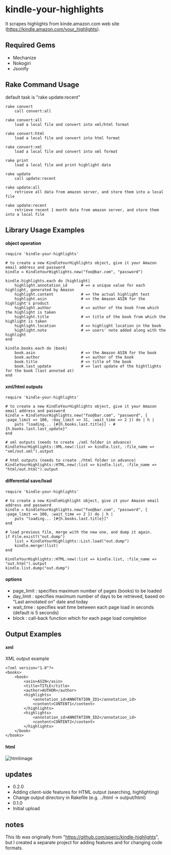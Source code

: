 kindle-your-highlights
============
It scrapes highlights from kinde.amazon.com web site (https://kindle.amazon.com/your_highlights).

## Required Gems

* Mechanize
* Nokogiri
* Jsonify

## Rake Command Usage
default task is "rake update:recent"

	rake convert
	    call convert:all

	rake convert:all
	    load a local file and convert into xml/html format

	rake convert:html
	    load a local file and convert into html format

	rake convert:xml
	    load a local file and convert into xml format

	rake print
	    load a local file and print highlight data

	rake update
	    call update:recent

	rake update:all
	    retrieve all data from amazon server, and store them into a local file

	rake update:recent
	    retrieve recent 1 month data from amazon server, and store them into a local file

## Library Usage Examples
#### object operation

	require 'kindle-your-highlights'

	# to create a new KindleYourHighlights object, give it your Amazon email address and password
	kindle = KindleYourHighlights.new("foo@bar.com", "password")

	kindle.highlights.each do |highlight|
		highlight.annotation_id      # => a unique value for each highlight, generated by Amazon
		highlight.content            # => the actual highlight text
		highlight.asin               # => the Amazon ASIN for the highlight's product
		highlight.author             # => author of the book from which the highlight is taken
		highlight.title              # => title of the book from which the highlight is taken
		highlight.location           # => highlight location in the book
		highlight.note               # => users' note added along with the highlight
	end

	kindle.books.each do |book|
		book.asin                    # => the Amazon ASIN for the book
		book.author                  # => author of the book
		book.title                   # => title of the book
		book.last_update             # => last update of the hightlights for the book (last annoted at)
	end

#### xml/html outputs

	require 'kindle-your-highlights'

	# to create a new KindleYourHighlights object, give it your Amazon email address and password
	kindle = KindleYourHighlights.new("foo@bar.com", "password", { :page_limit => 100, :day_limit => 31, :wait_time => 2 }) do | h |
		puts "loading... [#{h.books.last.title}] - #{h.books.last.last_update}"
	end

	# xml outputs (needs to create ./xml folder in advance)
	KindleYourHighlights::XML.new(:list => kindle.list, :file_name => "xml/out.xml").output

	# html outputs (needs to create ./html folder in advance)
	KindleYourHighlights::HTML.new(:list => kindle.list, :file_name => "html/out.html").output

#### differential save/load

	require 'kindle-your-highlights'

	# to create a new KindleHighlight object, give it your Amazon email address and password
	kindle = KindleYourHighlights.new("foo@bar.com", "password", { :page_limit => 100, :wait_time => 2 }) do | h |
		puts "loading... [#{h.books.last.title}]"
	end

	# load previous file, merge with the new one, and dump it again.
	if File.exist?("out.dump")
		list = KindleYourHighlights::List.load("out.dump")
		kindle.merge!(list)
	end

	KindleYourHighlights::HTML.new(:list => kindle.list, :file_name => "out.html").output
	kindle.list.dump("out.dump")

#### options
- page_limit : specifies maximum number of pages (books) to be loaded
- day_limit : specifies maximum number of days to be retrieved, based on "Last annotated on" date and today
- wait_time : specifies wait time between each page load in seconds (default is 5 seconds)
- block : call-back function which for each page load completion

## Output Examples
#### xml

XML output example

	<?xml version="1.0"?>
	<books>
		<book>
			<asin>ASIN</asin>
			<title>TITLE</title>
			<author>AUTHOR</author>
			<highlights>
				<annotation_id>ANNOTATION_ID1</annotation_id>
				<content>CONTENT1</content>
			</highlights>
			<highlights>
				<annotation_id>ANNOTATION_ID2</annotation_id>
				<content>CONTENT2</content>
			</highlights>
		</book>
	</books>

#### html

![htmlimage](http://parroty00.files.wordpress.com/2013/02/kindle_your_highlights_20120219.png)

## updates

* 0.2.0
 * Adding client-side features for HTML output (searching, highlighting)
 * Change output directory in Rakefile (e.g. ../html -> output/html)
* 0.1.0
 * Initial upload

## notes

This lib was originally from "https://github.com/speric/kindle-highlights", but I created a separate project for adding features and for changing code formats.